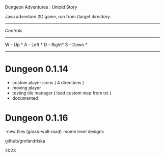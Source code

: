 Dungeon Adventures : Untold Story 

Java adventure 2D game, run from /target directory. 


**********
*Controls*
**********
W - Up   *
A - Left *
D - Right*
S - Down *
**********


# Dungeon 0.1.14
- custom player icons ( 4 directions )
- moving player
- testing tile manager ( load custom map from txt )
- documented

# Dungeon 0.1.16
-new tiles (grass-wall-road)
-some level designs

github/grofandriska

2023
